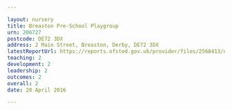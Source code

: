 ```yaml
---

layout: nursery
title: Breaston Pre-School Playgroup
urn: 206727
postcode: DE72 3DX
address: 2 Main Street, Breaston, Derby, DE72 3DX
latestReportUrl: https://reports.ofsted.gov.uk/provider/files/2568413/urn/206727.pdf
teaching: 2
development: 2
leadership: 2
outcomes: 2
overall: 2
date: 20 April 2016

---
```

